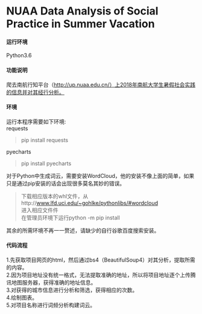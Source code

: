 # NUAA Data Analysis of Social Practice in Summer Vacation
#### 运行环境  
Python3.6

#### 功能说明
爬去南航行知平台（http://up.nuaa.edu.cn/）上2018年南航大学生暑假社会实践的信息并对其经行分析。  

#### 环境
运行本程序需要如下环境:  
requests  
>pip install requests

pyecharts  

>pip install pyecharts

对于Python中生成词云，需要安装WordCloud，他的安装不像上面的简单，如果只是通过pip安装的话会出现很多莫名其妙的错误。
>下载相应版本的whl文件，从http://www.lfd.uci.edu/~gohlke/pythonlibs/#wordcloud  
进入相应文件件  
在管理员环境下运行python -m pip install <filename>    

其余的所需环境不再一一赘述，请缺少的自行谷歌百度搜索安装。

#### 代码流程
1.先获取项目网页的html，然后通过bs4（BeautifulSoup4）对其分析，提取所需的内容。  
2.因为项目地址没有统一格式，无法提取准确的地址，所以将项目地址逐个上传腾讯地图服务器，获得准确的地址信息。  
3.对获得的城市信息进行分析和筛选，获得相应的次数。  
4.绘制图表。  
5.对项目名称进行词频分析构建词云。
